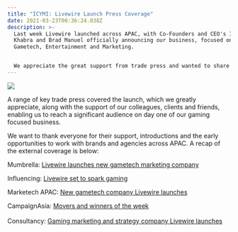 ```yaml
---
title: "ICYMI: Livewire Launch Press Coverage"
date: 2021-03-23T00:36:24.038Z
description: >-
  Last week Livewire launched across APAC, with Co-Founders and CEO's Indy
  Khabra and Brad Manuel officially announcing our business, focused on
  Gametech, Entertainment and Marketing.


  We appreciate the great support from trade press and wanted to share the articles below from Mumbrella, Marketech APAC and Influencing below in case you missed them.
---
```

![](https://res.cloudinary.com/livewire-group/image/upload/v1616462028/Livewire_Headshot_pmkmxn.jpg)

A range of key trade press covered the launch, which we greatly appreciate, along with the support of our colleagues, clients and friends, enabling us to reach a significant audience on day one of our gaming focused business.

We want to thank everyone for their support, introductions and the early opportunities to work with brands and agencies across APAC. A recap of the external coverage is below:

Mumbrella: [Livewire launches new gametech marketing company](<[https://mumbrella.com.au/new-gametech-marketing-company-livewire-launches-673643](https://mumbrella.com.au/new-gametech-marketing-company-livewire-launches-673643 "https://mumbrella.com.au/new-gametech-marketing-company-livewire-launches-673643")>) [](https://mumbrella.com.au/new-gametech-marketing-company-livewire-launches-673643 "https\://mumbrella.com.au/new-gametech-marketing-company-livewire-launches-673643")

Influencing: [Livewire set to spark gaming](<[https://influencing.com/au/story/livewire-set-to-spark-esports](https://influencing.com/au/story/livewire-set-to-spark-esports "https://influencing.com/au/story/livewire-set-to-spark-esports")>) [](https://influencing.com/au/story/livewire-set-to-spark-esports "https\://influencing.com/au/story/livewire-set-to-spark-esports")

Marketech APAC: [New gametech company Livewire launches](<[https://www.linkedin.com/posts/marketech-apac_new-gametech-marketing-company-livewire-launches-activity-6777494182463447040-0UBc](https://www.linkedin.com/posts/marketech-apac_new-gametech-marketing-company-livewire-launches-activity-6777494182463447040-0UBc "https://www.linkedin.com/posts/marketech-apac_new-gametech-marketing-company-livewire-launches-activity-6777494182463447040-0UBc")>) 

CampaignAsia: [Movers and winners of the week](https://www.campaignasia.com/gallery/move-and-win-roundup-week-of-march-22-2021/468481)\
\
Consultancy: [Gaming marketing and strategy company Livewire launches](https://www.consultancy.com.au/news/3144/gaming-marketing-strategy-data-company-livewire-launches)

[](https://www.linkedin.com/posts/marketech-apac_new-gametech-marketing-company-livewire-launches-activity-6777494182463447040-0UBc "https\://www.linkedin.com/posts/marketech-apac_new-gametech-marketing-company-livewire-launches-activity-6777494182463447040-0UBc")